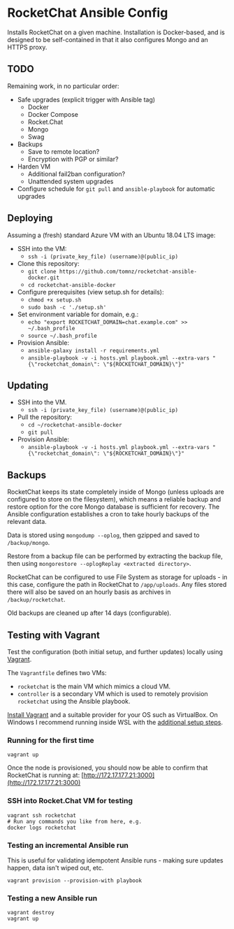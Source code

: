 # RocketChat Ansible Config

Installs RocketChat on a given machine. Installation is Docker-based, and is designed to be self-contained in that it also configures Mongo and an HTTPS proxy.

## TODO

Remaining work, in no particular order:

- Safe upgrades (explicit trigger with Ansible tag)
  - Docker
  - Docker Compose
  - Rocket.Chat
  - Mongo
  - Swag
- Backups
  - Save to remote location?
  - Encryption with PGP or similar?
- Harden VM
  - Additional fail2ban configuration?
  - Unattended system upgrades
- Configure schedule for `git pull` and `ansible-playbook` for automatic upgrades

## Deploying

Assuming a (fresh) standard Azure VM with an Ubuntu 18.04 LTS image:

- SSH into the VM:
  - `ssh -i (private_key_file) (username)@(public_ip)`
- Clone this repository:
  - `git clone https://github.com/tomnz/rocketchat-ansible-docker.git`
  - `cd rocketchat-ansible-docker`
- Configure prerequisites (view setup.sh for details):
  - `chmod +x setup.sh`
  - `sudo bash -c './setup.sh'`
- Set environment variable for domain, e.g.:
  - `echo "export ROCKETCHAT_DOMAIN=chat.example.com" >> ~/.bash_profile`
  - `source ~/.bash_profile`
- Provision Ansible:
  - `ansible-galaxy install -r requirements.yml`
  - `ansible-playbook -v -i hosts.yml playbook.yml --extra-vars "{\"rocketchat_domain\": \"${ROCKETCHAT_DOMAIN}\"}"`

## Updating

- SSH into the VM.
  - `ssh -i (private_key_file) (username)@(public_ip)`
- Pull the repository:
  - `cd ~/rocketchat-ansible-docker`
  - `git pull`
- Provision Ansible:
  - `ansible-playbook -v -i hosts.yml playbook.yml --extra-vars "{\"rocketchat_domain\": \"${ROCKETCHAT_DOMAIN}\"}"`

## Backups

RocketChat keeps its state completely inside of Mongo (unless uploads are configured to store on the filesystem), which means a reliable backup and restore option for the core Mongo database is sufficient for recovery. The Ansible configuration establishes a cron to take hourly backups of the relevant data.

Data is stored using `mongodump --oplog`, then gzipped and saved to `/backup/mongo`.

Restore from a backup file can be performed by extracting the backup file, then using `mongorestore --oplogReplay <extracted directory>`.

RocketChat can be configured to use File System as storage for uploads - in this case, configure the path in RocketChat to `/app/uploads`. Any files stored there will also be saved on an hourly basis as archives in `/backup/rocketchat`.

Old backups are cleaned up after 14 days (configurable).

## Testing with Vagrant

Test the configuration (both initial setup, and further updates) locally using [Vagrant](https://www.vagrantup.com/).

The `Vagrantfile` defines two VMs:

- `rocketchat` is the main VM which mimics a cloud VM.
- `controller` is a secondary VM which is used to remotely provision `rocketchat` using the Ansible playbook.

[Install Vagrant](https://www.vagrantup.com/docs/installation) and a suitable provider for your OS such as VirtualBox. On Windows I recommend running inside WSL with the [additional setup steps](https://www.vagrantup.com/docs/other/wsl).

### Running for the first time

    vagrant up

Once the node is provisioned, you should now be able to confirm that RocketChat is running at: [http://172.17.177.21:3000](http://172.17.177.21:3000)

### SSH into Rocket.Chat VM for testing

    vagrant ssh rocketchat
    # Run any commands you like from here, e.g.
    docker logs rocketchat

### Testing an incremental Ansible run

This is useful for validating idempotent Ansible runs - making sure updates happen, data isn't wiped out, etc.

    vagrant provision --provision-with playbook

### Testing a new Ansible run

    vagrant destroy
    vagrant up
